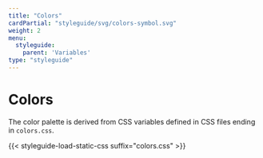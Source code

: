 ```yaml
---
title: "Colors"
cardPartial: "styleguide/svg/colors-symbol.svg"
weight: 2
menu: 
  styleguide:
    parent: 'Variables'
type: "styleguide"
---
```


# Colors

The color palette is derived from CSS variables defined in CSS files ending in `colors.css`.

{{< styleguide-load-static-css suffix="colors.css" >}}

<div class="n-hopin-styleguide-c-color-grid n-hopin-styleguide-js-colors-grid"></div>